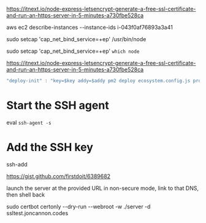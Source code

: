 https://itnext.io/node-express-letsencrypt-generate-a-free-ssl-certificate-and-run-an-https-server-in-5-minutes-a730fbe528ca
 
aws ec2 describe-instances --instance-ids i-043f0af76893a3a41

sudo setcap 'cap_net_bind_service=+ep' /usr/bin/node

sudo setcap 'cap_net_bind_service=+ep' `which node`

https://itnext.io/node-express-letsencrypt-generate-a-free-ssl-certificate-and-run-an-https-server-in-5-minutes-a730fbe528ca

```js
"deploy-init" : "key=$key addy=$addy pm2 deploy ecosystem.config.js production setup",
```


# Start the SSH agent
eval `ssh-agent -s`
# Add the SSH key
ssh-add

https://gist.github.com/firstdoit/6389682


launch the server at the provided URL in non-secure mode, link 
to that DNS, then shell back

sudo certbot certonly --dry-run --webroot -w ./server -d ssltest.joncannon.codes

